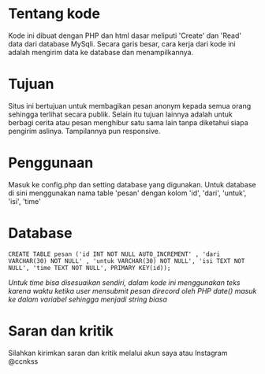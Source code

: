 # Tentang kode
Kode ini dibuat dengan PHP dan html dasar meliputi 'Create' dan 'Read' data dari database MySqli. Secara garis besar, cara kerja dari kode ini adalah mengirim data ke database dan menampilkannya.

# Tujuan
Situs ini bertujuan untuk membagikan pesan anonym kepada semua orang sehingga terlihat secara publik. Selain itu tujuan lainnya adalah untuk berbagi cerita atau pesan menghibur satu sama lain tanpa diketahui siapa pengirim aslinya. Tampilannya pun responsive.

# Penggunaan
Masuk ke config.php dan setting database yang digunakan.
Untuk database di sini menggunakan nama table 'pesan' dengan kolom 'id', 'dari', 'untuk', 'isi', 'time'

# Database
```
CREATE TABLE pesan ('id INT NOT NULL AUTO_INCREMENT' , 'dari VARCHAR(30) NOT NULL' , 'untuk VARCHAR(30) NOT NULL', 'isi TEXT NOT NULL', 'time TEXT NOT NULL', PRIMARY KEY(id));
```
*Untuk time bisa disesuaikan sendiri, dalam kode ini menggunakan teks karena waktu ketika user mensubmit pesan direcord oleh PHP date() masuk ke dalam variabel sehingga menjadi string biasa*

# Saran dan kritik
Silahkan kirimkan saran dan kritik melalui akun saya atau Instagram @ccnkss 
